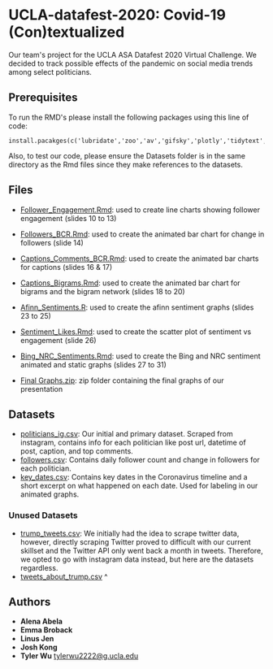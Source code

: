 # UCLA-datafest-2020: Covid-19 (Con)textualized
Our team's project for the UCLA ASA Datafest 2020 Virtual Challenge. We decided to track possible effects of the pandemic on social media trends among select politicians.

## Prerequisites
To run the RMD's please install the following packages using this line of code:
```
install.pacakges(c('lubridate','zoo','av','gifsky','plotly','tidytext','stopwords','tidyverse','gganimate','hbrthemes','igraph','ggraph','wordcloud'))
```
Also, to test our code, please ensure the Datasets folder is in the same directory as the Rmd files since they make references to the datasets.

## Files
* [Follower_Engagement.Rmd](https://github.com/tylerwu2222/UCLA-datafest-2020/blob/master/Follower_Engagement.Rmd): used to create line charts showing follower engagement (slides 10 to 13)
* [Followers_BCR.Rmd](https://github.com/tylerwu2222/UCLA-datafest-2020/blob/master/Followers_BCR.Rmd): used to create the animated bar chart for change in followers (slide 14)
* [Captions_Comments_BCR.Rmd](https://github.com/tylerwu2222/UCLA-datafest-2020/blob/master/Captions_Comments_BCR.Rmd): used to create the animated bar charts for captions (slides 16 & 17)
* [Captions_Bigrams.Rmd](https://github.com/tylerwu2222/UCLA-datafest-2020/blob/master/Captions_Bigrams.Rmd): used to create the animated bar chart for bigrams and the bigram network (slides 18 to 20)
* [Afinn_Sentiments.R](https://github.com/tylerwu2222/UCLA-datafest-2020/blob/master/Afinn_Sentiments.R): used to create the afinn sentiment graphs (slides 23 to 25)
* [Sentiment_Likes.Rmd](https://github.com/tylerwu2222/UCLA-datafest-2020/blob/master/Sentiment_Likes.Rmd): used to create the scatter plot of sentiment vs engagement (slide 26)
* [Bing_NRC_Sentiments.Rmd](https://github.com/tylerwu2222/UCLA-datafest-2020/blob/master/Bing_NRC_Sentiments.Rmd): used to create the Bing and NRC sentiment animated and static graphs (slides 27 to 31)

* [Final Graphs.zip](https://github.com/tylerwu2222/UCLA-datafest-2020/blob/master/Final%20Graphs.zip): zip folder containing the final graphs of our presentation

## Datasets
* [politicians_ig.csv](https://github.com/tylerwu2222/UCLA-datafest-2020/blob/master/Datasets/politicians_ig.csv): Our initial and primary dataset. Scraped from instagram, contains info for each politician like post url, datetime of post, caption, and top comments.
* [followers.csv](https://github.com/tylerwu2222/UCLA-datafest-2020/blob/master/Datasets/followers.csv): Contains daily follower count and change in followers for each politician.
* [key_dates.csv](https://github.com/tylerwu2222/UCLA-datafest-2020/blob/master/Datasets/key_dates.csv): Contains key dates in the Coronavirus timeline and a short excerpt on what happened on each date. Used for labeling in our animated graphs.

### Unused Datasets
* [trump_tweets.csv](https://github.com/tylerwu2222/UCLA-datafest-2020/blob/master/Datasets/trump_tweets.csv): We initially had the idea to scrape twitter data, however, directly scraping Twitter proved to difficult with our current skillset and the Twitter API only went back a month in tweets. Therefore, we opted to go with instagram data instead, but here are the datasets regardless.
* [tweets_about_trump.csv](https://github.com/tylerwu2222/UCLA-datafest-2020/blob/master/Datasets/tweets_about_trump.csv) ^

## Authors
* **Alena Abela**
* **Emma Broback**
* **Linus Jen**
* **Josh Kong**
* **Tyler Wu** [tylerwu2222@g.ucla.edu](tylerwu2222@g.ucla.edu)
